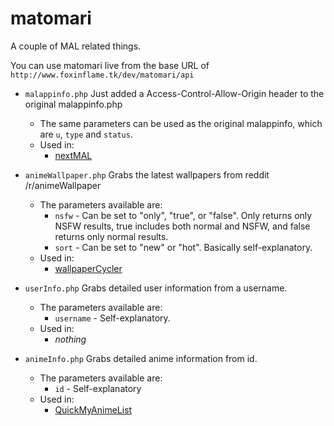 # matomari

A couple of MAL related things.


You can use matomari live from the base URL of ```http://www.foxinflame.tk/dev/matomari/api```

- ```malappinfo.php``` Just added a Access-Control-Allow-Origin header to the original malappinfo.php
  - The same parameters can be used as the original malappinfo, which are ```u```, ```type``` and ```status```.
  - Used in:
    - [nextMAL](https://myanimelist.net/forum/?topicid=1572798)

- ```animeWallpaper.php``` Grabs the latest wallpapers from reddit /r/animeWallpaper
  - The parameters available are:
    - ```nsfw``` - Can be set to "only", "true", or "false". Only returns only NSFW results, true includes both normal and NSFW, and false returns only normal results.
    - ```sort``` - Can be set to "new" or "hot". Basically self-explanatory.
  - Used in:
    - [wallpaperCycler](https://github.com/FoxInFlame/WallpaperCycler)

- ```userInfo.php``` Grabs detailed user information from a username.
  - The parameters available are:
    - ```username``` - Self-explanatory.
  - Used in:
    - *nothing*
    
- ```animeInfo.php``` Grabs detailed anime information from id.
  - The parameters available are:
    - ```id``` - Self-explanatory
  - Used in:
    - [QuickMyAnimeList](https://myanimelist.net/forum/?topicid=1552137)
